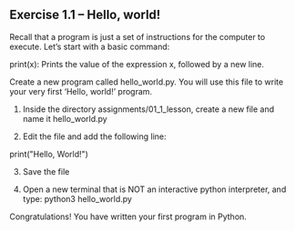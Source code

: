 
## Exercise 1.1 – Hello, world!
Recall that a program is just a set of instructions for the computer to execute. Let’s start with a basic command:

print(x): Prints the value of the expression x, followed by a new line.

Create a new program called hello_world.py. You will use this file to write your very first ‘Hello, world!’ program.


1. Inside the directory assignments/01_1_lesson, create a new file and name it hello_world.py

2. Edit the file and add the following line:

  print("Hello, World!")

3. Save the file

4. Open a new terminal that is NOT an interactive python interpreter, and type:
  python3 hello_world.py

Congratulations!  You have written your first program in Python.
